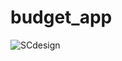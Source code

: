 # budget_app
![SCdesign](https://user-images.githubusercontent.com/84677887/153838244-66e3ca90-8574-43ad-a2e7-3802a1c4c2ad.png)
